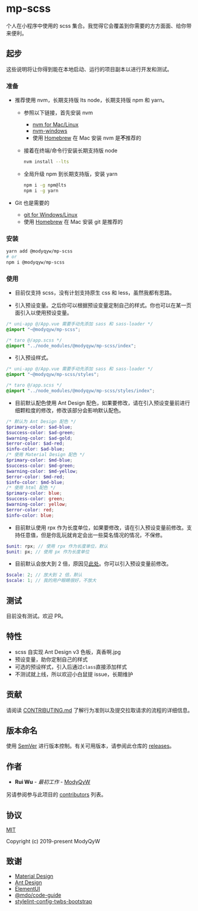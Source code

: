 # mp-scss

个人在小程序中使用的 scss 集合。我觉得它会覆盖到你需要的方方面面、给你带来便利。

## 起步

这些说明将让你得到能在本地启动、运行的项目副本以进行开发和测试。

### 准备

- 推荐使用 nvm，长期支持版 lts node，长期支持版 npm 和 yarn。
  - 参照以下链接，首先安装 nvm
    - [nvm for Mac/Linux](https://github.com/nvm-sh/nvm)
    - [nvm-windows](https://github.com/coreybutler/nvm-windows)
    - 使用 [Homebrew](https://brew.sh/) 在 Mac 安装 nvm 是**不**推荐的
  - 接着在终端/命令行安装长期支持版 node

    ```sh
    nvm install --lts
    ```

  - 全局升级 npm 到长期支持版，安装 yarn

    ```sh
    npm i -g npm@lts
    npm i -g yarn
    ```

- Git 也是需要的
  - [git for Windows/Linux](https://git-scm.com/downloads)
  - 使用 [Homebrew](https://brew.sh/) 在 Mac 安装 git 是推荐的

### 安装

```sh
yarn add @modyqyw/mp-scss
# or
npm i @modyqyw/mp-scss
```

### 使用

- 目前仅支持 scss，没有计划支持原生 css 和 less，虽然我都有思路。

- 引入预设变量。之后你可以根据预设变量定制自己的样式。你也可以在某一页面引入以使用预设变量。

```scss
/* uni-app @/App.vue 需要手动先添加 sass 和 sass-loader */
@import "~@modyqyw/mp-scss";
```

```scss
/* taro @/app.scss */
@import "../node_modules/@modyqyw/mp-scss/index";
```

- 引入预设样式。

```scss
/* uni-app @/App.vue 需要手动先添加 sass 和 sass-loader */
@import "~@modyqyw/mp-scss/styles";
```

```scss
/* taro @/app.scss */
@import "../node_modules/@modyqyw/mp-scss/styles/index";
```

- 目前默认配色使用 Ant Design 配色，如果要修改，请在引入预设变量前进行细颗粒度的修改，修改该部分会影响默认配色。

```scss
/* 默认为 Ant Design 配色 */
$primary-color: $ad-blue;
$success-color: $ad-green;
$warning-color: $ad-gold;
$error-color: $ad-red;
$info-color: $ad-blue;
/* 使用 Material Design 配色 */
$primary-color: $md-blue;
$success-color: $md-green;
$warning-color: $md-yellow;
$error-color: $md-red;
$info-color: $md-blue;
/* 使用 html 配色 */
$primary-color: blue;
$success-color: green;
$warning-color: yellow;
$error-color: red;
$info-color: blue;
```

- 目前默认使用 rpx 作为长度单位，如果要修改，请在引入预设变量前修改。支持任意值，但是你乱玩就肯定会出一些莫名情况的情况，不保修。

```scss
$unit: rpx; // 使用 rpx 作为长度单位，默认
$unit: px; // 使用 px 作为长度单位
```

- 目前默认会放大到 2 倍，原因见[此处](https://developers.weixin.qq.com/miniprogram/dev/framework/view/wxss.html)。你可以引入预设变量前修改。

```scss
$scale: 2; // 放大到 2 倍，默认
$scale: 1; // 我的用户眼睛很好，不放大
```

## 测试

目前没有测试。欢迎 PR。

## 特性

- scss 自实现 Ant Design v3 色板，真香啊.jpg
- 预设变量，助你定制自己的样式
- 可选的预设样式，引入后通过`class`直接添加样式
- 不测试就上线，所以欢迎小白鼠提 issue，长期维护

## 贡献

请阅读 [CONTRIBUTING.md](./CONTRIBUTING.md) 了解行为准则以及提交拉取请求的流程的详细信息。

## 版本命名

使用 [SemVer](http://semver.org/) 进行版本控制。有关可用版本，请参阅此仓库的 [releases](https://github.com/ModyQyW/css-styles/releases)。

## 作者

- **Rui Wu** - *最初工作* - [ModyQyW](https://github.com/ModyQyW)

另请参阅参与此项目的 [contributors](https://github.com/ModyQyW/css-styles/contributors) 列表。

## 协议

[MIT](./LICENSE)

Copyright (c) 2019-present ModyQyW

## 致谢

- [Material Design](https://material.io/)
- [Ant Design](https://ant.design/)
- [ElementUI](https://element.eleme.io/)
- [@mdo/code-guide](https://github.com/mdo/code-guide)
- [stylelint-config-twbs-bootstrap](https://github.com/twbs/stylelint-config-twbs-bootstrap)
